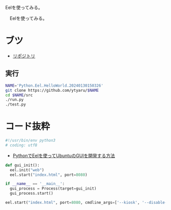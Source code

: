 Eelを使ってみる。

　Eelを使ってみる。

<!-- more -->

# ブツ

* [リポジトリ][]

[リポジトリ]:https://github.com/ytyaru/Python.Eel.HelloWorld.20240130150326
[DEMO]:https://ytyaru.github.io/Python.Eel.HelloWorld.20240130150326/

## 実行

```sh
NAME='Python.Eel.HelloWorld.20240130150326'
git clone https://github.com/ytyaru/$NAME
cd $NAME/src
./run.py
./test.py
```

# コード抜粋

```python
#!/usr/bin/env python3
# coding: utf8
```

* [PythonでEelを使ってUbuntuのGUIを開発する方法][]

[PythonでEelを使ってUbuntuのGUIを開発する方法]:https://zenn.dev/chaomiosoft/scraps/879d9ebdb80a06

```python
def gui_init():
  eel.init("web")
  eel.start("index.html", port=8080)

if __name__ == '__main__':
  gui_process = Process(target=gui_init)
  gui_process.start()
```
```python
eel.start("index.html", port=8080, cmdline_args=['--kiosk', '--disable-gpu'])
```


